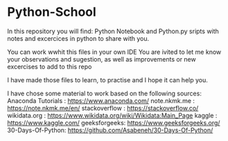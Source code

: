 # Python-School
In this repository you will find:
Python Notebook and Python.py sripts with notes and excercices in python to share with you.

You can work wwhit this files in your own IDE
You are ivited to let me know your observations and sugestion,
as well as improvements or new excercises to add to this repo

I have made those files to learn, to practise and I hope it can help you.

I have chose some material to work based on the following sources:
Anaconda Tutorials : https://www.anaconda.com/
note.nkmk.me : https://note.nkmk.me/en/
stackoverflow : https://stackoverflow.co/
wikidata.org : https://www.wikidata.org/wiki/Wikidata:Main_Page
kaggle : https://www.kaggle.com/
geeksforgeeks: https://www.geeksforgeeks.org/
30-Days-Of-Python: https://github.com/Asabeneh/30-Days-Of-Python/
